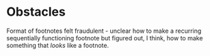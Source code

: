 # Obstacles
Format of footnotes felt fraudulent - unclear how to make a recurring sequentially functioning footnote but figured out, I think, how to make something that *looks* like a footnote.

